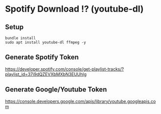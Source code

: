 # Spotify Download !? (youtube-dl)

## Setup

```
bundle install
sudo apt install youtube-dl ffmpeg -y
```

## Generate Spotify Token

https://developer.spotify.com/console/get-playlist-tracks/?playlist_id=37i9dQZEVXbMXbN3EUUhlg

## Generate Google/Youtube Token

https://console.developers.google.com/apis/library/youtube.googleapis.com

